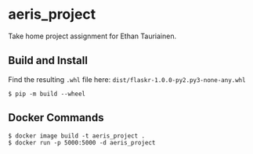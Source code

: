 # aeris_project
Take home project assignment for Ethan Tauriainen.

## Build and Install
Find the resulting `.whl` file here: `dist/flaskr-1.0.0-py2.py3-none-any.whl`
```
$ pip -m build --wheel
```

## Docker Commands
```
$ docker image build -t aeris_project .
$ docker run -p 5000:5000 -d aeris_project
```
